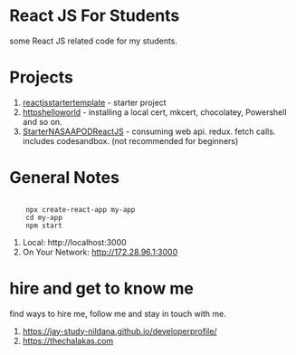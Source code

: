 # React JS For Students

some React JS related code for my students.

# Projects

1. [reactjsstartertemplate](reactjsstartertemplate) - starter project
1. [httpshelloworld](httpshelloworld) - installing a local cert, mkcert, chocolatey, Powershell and so on.
1. [StarterNASAAPODReactJS](StarterNASAAPODReactJS) - consuming web api. redux. fetch calls. includes codesandbox. (not recommended for beginners)

# General Notes

```

    npx create-react-app my-app
    cd my-app
    npm start

```

1. Local: http://localhost:3000
1. On Your Network: http://172.28.96.1:3000

# hire and get to know me

find ways to hire me, follow me and stay in touch with me.

1. https://jay-study-nildana.github.io/developerprofile/
1. https://thechalakas.com